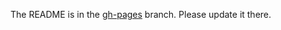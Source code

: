 The README is in the [gh-pages](https://github.com/capitalone/Hygieia/blob/gh-pages/pages/hygieia/api/api.md) branch. Please update it there.
